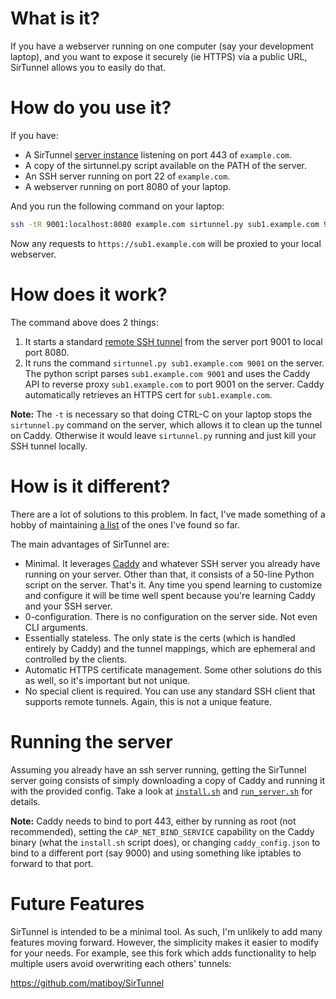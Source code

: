 # What is it?

If you have a webserver running on one computer (say your development laptop),
and you want to expose it securely (ie HTTPS) via a public URL, SirTunnel
allows you to easily do that.

# How do you use it?

If you have:

* A SirTunnel [server instance](#running-the-server) listening on port 443 of
  `example.com`.
* A copy of the sirtunnel.py script available on the PATH of the server.
* An SSH server running on port 22 of `example.com`.
* A webserver running on port 8080 of your laptop.

And you run the following command on your laptop:

```bash
ssh -tR 9001:localhost:8080 example.com sirtunnel.py sub1.example.com 9001
```

Now any requests to `https://sub1.example.com` will be proxied to your local
webserver.


# How does it work?

The command above does 2 things:

1. It starts a standard [remote SSH tunnel][2] from the server port 9001 to
   local port 8080.
2. It runs the command `sirtunnel.py sub1.example.com 9001` on the server.
   The python script parses `sub1.example.com 9001` and uses the Caddy API to
   reverse proxy `sub1.example.com` to port 9001 on the server. Caddy
   automatically retrieves an HTTPS cert for `sub1.example.com`.

**Note:** The `-t` is necessary so that doing CTRL-C on your laptop stops the
`sirtunnel.py` command on the server, which allows it to clean up the tunnel
on Caddy. Otherwise it would leave `sirtunnel.py` running and just kill your
SSH tunnel locally.


# How is it different?

There are a lot of solutions to this problem. In fact, I've made something of
a hobby of maintaining [a list][0] of the ones I've found so far.

The main advantages of SirTunnel are:

* Minimal. It leverages [Caddy][1] and whatever SSH server you already have
  running on your server. Other than that, it consists of a 50-line Python
  script on the server.  That's it. Any time you spend learning to customize
  and configure it will be time well spent because you're learning Caddy and
  your SSH server.
* 0-configuration. There is no configuration on the server side.  Not even CLI
  arguments.
* Essentially stateless. The only state is the certs (which is handled entirely
  by Caddy) and the tunnel mappings, which are ephemeral and controlled by the
  clients.
* Automatic HTTPS certificate management. Some other solutions do this as well,
  so it's important but not unique.
* No special client is required. You can use any standard SSH client that
  supports remote tunnels. Again, this is not a unique feature.


# Running the server

Assuming you already have an ssh server running, getting the SirTunnel server
going consists of simply downloading a copy of Caddy and running it with the
provided config. Take a look at [`install.sh`](./install.sh) and
[`run_server.sh`](./run_server.sh) for details.

**Note:** Caddy needs to bind to port 443, either by running as root (not
recommended), setting the `CAP_NET_BIND_SERVICE` capability on the Caddy binary
(what the `install.sh` script does), or changing `caddy_config.json` to bind
to a different port (say 9000) and using something like iptables to forward
to that port.

# Future Features

SirTunnel is intended to be a minimal tool. As such, I'm unlikely to add many
features moving forward. However, the simplicity makes it easier to modify
for your needs. For example, see this fork which adds functionality to help
multiple users avoid overwriting each others' tunnels:

https://github.com/matiboy/SirTunnel


[0]: https://github.com/anderspitman/awesome-tunneling

[1]: https://caddyserver.com/

[2]: https://www.ssh.com/ssh/tunneling/example#remote-forwarding
